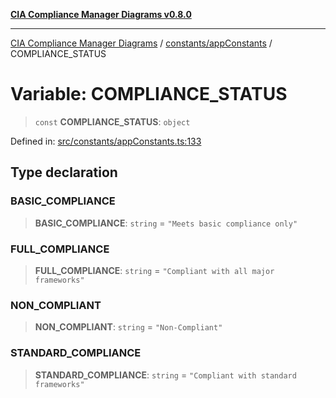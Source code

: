 [**CIA Compliance Manager Diagrams v0.8.0**](../../../README.md)

***

[CIA Compliance Manager Diagrams](../../../modules.md) / [constants/appConstants](../README.md) / COMPLIANCE\_STATUS

# Variable: COMPLIANCE\_STATUS

> `const` **COMPLIANCE\_STATUS**: `object`

Defined in: [src/constants/appConstants.ts:133](https://github.com/Hack23/cia-compliance-manager/blob/791b5a1b6e700c8b8480de209374e4cb1086330d/src/constants/appConstants.ts#L133)

## Type declaration

### BASIC\_COMPLIANCE

> **BASIC\_COMPLIANCE**: `string` = `"Meets basic compliance only"`

### FULL\_COMPLIANCE

> **FULL\_COMPLIANCE**: `string` = `"Compliant with all major frameworks"`

### NON\_COMPLIANT

> **NON\_COMPLIANT**: `string` = `"Non-Compliant"`

### STANDARD\_COMPLIANCE

> **STANDARD\_COMPLIANCE**: `string` = `"Compliant with standard frameworks"`

